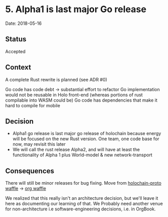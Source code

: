 # 5. Alpha1 is last major Go release

Date: 2018-05-16

## Status

Accepted

## Context

A complete Rust rewrite is planned (see ADR #0)

Go code has code debt -> substantial effort to refactor
Go implementation would not be reusable in Holo front-end (whereas portions of rust compilable into WASM could be)
Go code has dependencies that make it hard to compile for mobile

## Decision

- Alpha1 go release is last major go release of holochain because energy will be focused on the new Rust version.  One team, one code base for now, may revisit this later
- We will call the rust release Alpha2, and will have at least the functionality of Alpha 1 plus World-model & new network-transport

## Consequences

There will still be minor releases for bug fixing.
Move from [holochain-proto waffle](https://waffle.io/Holochain/holochain-proto) -> [org waffle](https://waffle.io/holochain/org)

We realized that this really isn't an architecture decision, but we'll leave it here as documenting our learning of that.  We Probably need another venue for non-architecture i.e software-engineering decisions, i.e. in OrgBook.

